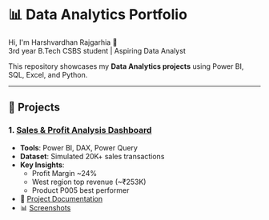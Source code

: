 # 📊 Data Analytics Portfolio

Hi, I'm Harshvardhan Rajgarhia 👋  
3rd year B.Tech CSBS student | Aspiring Data Analyst  

This repository showcases my **Data Analytics projects** using Power BI, SQL, Excel, and Python.  

---

## 🔹 Projects

### 1. [Sales & Profit Analysis Dashboard](./Sales-Dashboard/README.md)
- **Tools**: Power BI, DAX, Power Query  
- **Dataset**: Simulated 20K+ sales transactions  
- **Key Insights**:  
  - Profit Margin ~24%  
  - West region top revenue (~₹253K)  
  - Product P005 best performer  
- 📄 [Project Documentation](./Sales-Dashboard/Sales-Dashboard-Project-Documentation.pdf)  
- 📊 [Screenshots](./Sales-Dashboard/Screenshots/)  

